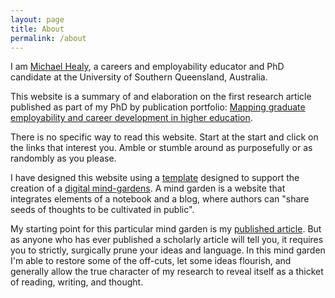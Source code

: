 ```yaml
---
layout: page
title: About
permalink: /about
---
```

I am [Michael Healy](www.mojohealy.com), a careers and employability educator and PhD candidate at the University of Southern Queensland, Australia. 

This website is a summary of and elaboration on the first research article published as part of my PhD by publication portfolio: [Mapping graduate employability and career development in higher education](https://www.tandfonline.com/doi/full/10.1080/03075079.2020.1804851). 

There is no specific way to read this website. Start at the start and click on the links that interest you. Amble or stumble around as purposefully or as randombly as you please. 

I have designed this website using a [template](https://maximevaillancourt.com/blog/setting-up-your-own-digital-garden-with-jekyll) designed to support the creation of a [digital mind-gardens](https://nesslabs.com/digital-garden-set-up). A mind garden is a website that integrates elements of a notebook and a blog, where authors can "share seeds of thoughts to be cultivated in public". 

My starting point for this particular mind garden is my [published article](https://www.tandfonline.com/doi/full/10.1080/03075079.2020.1804851). But as anyone who has ever published a scholarly article will tell you, it requires you to strictly, surgically prune your ideas and language. In this mind garden I'm able to restore some of the off-cuts, let some ideas flourish, and generally allow the true character of my research to reveal itself as a thicket of reading, writing, and thought.  

